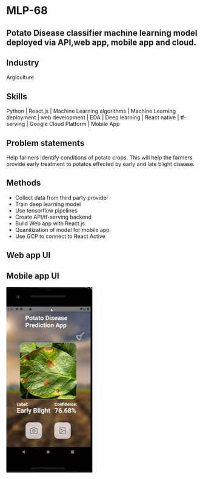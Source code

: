 # MLP-68
## Potato Disease classifier machine learning model deployed via API,web app, mobile app and cloud.

## Industry
Argiculture 

## Skills
Python | React.js | Machine Learning algorithms | Machine Learning deployment | web development | EDA | Deep learning | React native | tf-serving | Google Cloud Platform | Mobile App

## Problem statements
Help farmers identify conditions of potato crops. This will help the farmers provide early treatment to potatos effected by early and late blight disease. 

## Methods
- Collect data from third party provider
- Train deep learning model
- Use tensorflow pipelines
- Create API/tf-serving backend
- Build Web app with React.js
- Quanitization of model for mobile app
- Use GCP to connect to React Active

## Web app UI


## Mobile app UI
![Mobile app UI](https://github.com/thedatanerdz/MLP-68/blob/main/mobileapp.png)
